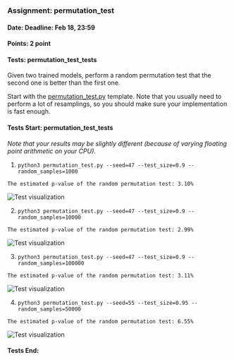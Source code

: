 ### Assignment: permutation_test
#### Date: Deadline: Feb 18, 23:59
#### Points: 2 point
#### Tests: permutation_test_tests

Given two trained models, perform a random permutation test that the second one
is better than the first one.

Start with the [permutation_test.py](https://github.com/ufal/npfl129/tree/master/labs/12/permutation_test.py)
template. Note that you usually need to perform a lot of resamplings, so you
should make sure your implementation is fast enough.

#### Tests Start: permutation_test_tests
_Note that your results may be slightly different (because of varying floating point arithmetic on your CPU)._

1. `python3 permutation_test.py --seed=47 --test_size=0.9 --random_samples=1000`
```
The estimated p-value of the random permutation test: 3.10%
```
![Test visualization](//ufal.mff.cuni.cz/~courses/npfl129/2324/tasks/figures/permutation_test_1.svgz)

2. `python3 permutation_test.py --seed=47 --test_size=0.9 --random_samples=10000`
```
The estimated p-value of the random permutation test: 2.99%
```
![Test visualization](//ufal.mff.cuni.cz/~courses/npfl129/2324/tasks/figures/permutation_test_2.svgz)

3. `python3 permutation_test.py --seed=47 --test_size=0.9 --random_samples=100000`
```
The estimated p-value of the random permutation test: 3.11%
```
![Test visualization](//ufal.mff.cuni.cz/~courses/npfl129/2324/tasks/figures/permutation_test_3.svgz)

4. `python3 permutation_test.py --seed=55 --test_size=0.95 --random_samples=50000`
```
The estimated p-value of the random permutation test: 6.55%
```
![Test visualization](//ufal.mff.cuni.cz/~courses/npfl129/2324/tasks/figures/permutation_test_4.svgz)
#### Tests End:
